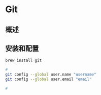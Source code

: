 # Git

## 概述







## 安装和配置

```bash
brew install git

# 
git config --global user.name "username"
git config --global user.email "email"

# 
```



